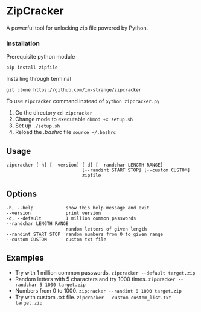 # ZipCracker
A powerful tool for unlocking zip file powered by Python.

### Installation
Prerequisite python module
```
pip install zipfile
```

Installing through terminal
```
git clone https://github.com/im-strange/zipcracker
```

To use `zipcracker` command instead of `python zipcracker.py`
1. Go the directory
```cd zipcracker```
2. Change mode to executable
```chmod +x setup.sh```
3. Set up
```./setup.sh```
4. Reload the *.bashrc* file
```source ~/.bashrc```

## Usage
```
zipcracker [-h] [--version] [-d] [--randchar LENGTH RANGE]
                            [--randint START STOP] [--custom CUSTOM]
                            zipfile
```

## Options
```
-h, --help            show this help message and exit
--version             print version
-d, --default         1 million common passwords
--randchar LENGTH RANGE
                      random letters of given length
--randint START STOP  random numbers from 0 to given range
--custom CUSTOM       custom txt file
```

## Examples
- Try with 1 million common passwords. 
`zipcracker --default target.zip`
- Random letters with 5 characters and try 1000 times. 
`zipcracker --randchar 5 1000 target.zip`
- Numbers from 0 to 1000.
`zipcracker --randint 0 1000 target.zip`
- Try with custom .txt file.
`zipcracker --custom custom_list.txt target.zip`



